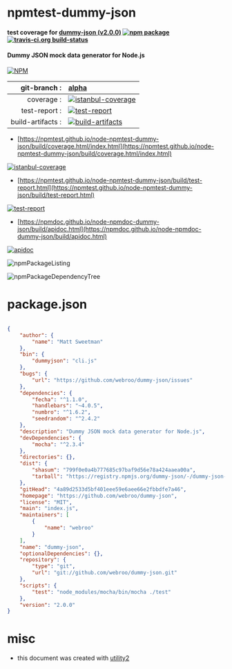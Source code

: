 # npmtest-dummy-json

#### test coverage for  [dummy-json (v2.0.0)](https://github.com/webroo/dummy-json)  [![npm package](https://img.shields.io/npm/v/npmtest-dummy-json.svg?style=flat-square)](https://www.npmjs.org/package/npmtest-dummy-json) [![travis-ci.org build-status](https://api.travis-ci.org/npmtest/node-npmtest-dummy-json.svg)](https://travis-ci.org/npmtest/node-npmtest-dummy-json)

#### Dummy JSON mock data generator for Node.js

[![NPM](https://nodei.co/npm/dummy-json.png?downloads=true&downloadRank=true&stars=true)](https://www.npmjs.com/package/dummy-json)

| git-branch : | [alpha](https://github.com/npmtest/node-npmtest-dummy-json/tree/alpha)|
|--:|:--|
| coverage : | [![istanbul-coverage](https://npmtest.github.io/node-npmtest-dummy-json/build/coverage.badge.svg)](https://npmtest.github.io/node-npmtest-dummy-json/build/coverage.html/index.html)|
| test-report : | [![test-report](https://npmtest.github.io/node-npmtest-dummy-json/build/test-report.badge.svg)](https://npmtest.github.io/node-npmtest-dummy-json/build/test-report.html)|
| build-artifacts : | [![build-artifacts](https://npmtest.github.io/node-npmtest-dummy-json/glyphicons_144_folder_open.png)](https://github.com/npmtest/node-npmtest-dummy-json/tree/gh-pages/build)|

- [https://npmtest.github.io/node-npmtest-dummy-json/build/coverage.html/index.html](https://npmtest.github.io/node-npmtest-dummy-json/build/coverage.html/index.html)

[![istanbul-coverage](https://npmtest.github.io/node-npmtest-dummy-json/build/screenCapture.buildCi.browser.%252Ftmp%252Fbuild%252Fcoverage.lib.html.png)](https://npmtest.github.io/node-npmtest-dummy-json/build/coverage.html/index.html)

- [https://npmtest.github.io/node-npmtest-dummy-json/build/test-report.html](https://npmtest.github.io/node-npmtest-dummy-json/build/test-report.html)

[![test-report](https://npmtest.github.io/node-npmtest-dummy-json/build/screenCapture.buildCi.browser.%252Ftmp%252Fbuild%252Ftest-report.html.png)](https://npmtest.github.io/node-npmtest-dummy-json/build/test-report.html)

- [https://npmdoc.github.io/node-npmdoc-dummy-json/build/apidoc.html](https://npmdoc.github.io/node-npmdoc-dummy-json/build/apidoc.html)

[![apidoc](https://npmdoc.github.io/node-npmdoc-dummy-json/build/screenCapture.buildCi.browser.%252Ftmp%252Fbuild%252Fapidoc.html.png)](https://npmdoc.github.io/node-npmdoc-dummy-json/build/apidoc.html)

![npmPackageListing](https://npmtest.github.io/node-npmtest-dummy-json/build/screenCapture.npmPackageListing.svg)

![npmPackageDependencyTree](https://npmtest.github.io/node-npmtest-dummy-json/build/screenCapture.npmPackageDependencyTree.svg)



# package.json

```json

{
    "author": {
        "name": "Matt Sweetman"
    },
    "bin": {
        "dummyjson": "cli.js"
    },
    "bugs": {
        "url": "https://github.com/webroo/dummy-json/issues"
    },
    "dependencies": {
        "fecha": "^1.1.0",
        "handlebars": "~4.0.5",
        "numbro": "^1.6.2",
        "seedrandom": "^2.4.2"
    },
    "description": "Dummy JSON mock data generator for Node.js",
    "devDependencies": {
        "mocha": "^2.3.4"
    },
    "directories": {},
    "dist": {
        "shasum": "799f0e0a4b777685c97baf9d56e78a424aaea00a",
        "tarball": "https://registry.npmjs.org/dummy-json/-/dummy-json-2.0.0.tgz"
    },
    "gitHead": "4a89d2533d5bf401eee59e6aee66e2fbbdfe7a46",
    "homepage": "https://github.com/webroo/dummy-json",
    "license": "MIT",
    "main": "index.js",
    "maintainers": [
        {
            "name": "webroo"
        }
    ],
    "name": "dummy-json",
    "optionalDependencies": {},
    "repository": {
        "type": "git",
        "url": "git://github.com/webroo/dummy-json.git"
    },
    "scripts": {
        "test": "node_modules/mocha/bin/mocha ./test"
    },
    "version": "2.0.0"
}
```



# misc
- this document was created with [utility2](https://github.com/kaizhu256/node-utility2)
